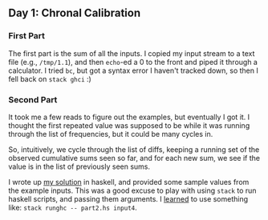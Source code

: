 ## Day 1: Chronal Calibration

### First Part

The first part is the sum of all the inputs. I copied my input stream to a text file
(e.g., `/tmp/1.1`), and then `echo`-ed a 0 to the front and piped it through a
calculator. I tried `bc`, but got a syntax error I haven't tracked down, so then I
fell back on `stack ghci` :)

### Second Part

It took me a few reads to figure out the examples, but eventually I got it. I thought
the first repeated value was supposed to be while it was running through the list of
frequencies, but it could be many cycles in.

So, intuitively, we cycle through the list of diffs, keeping a running set of the
observed cumulative sums seen so far, and for each new sum, we see if the value is
in the list of previously seen sums.

I wrote up [my solution](part2.hs) in haskell, and provided some sample values from
the example inputs. This was a good excuse to play with using `stack` to run
haskell scripts, and passing them arguments. I
[learned](https://haskell-lang.org/tutorial/stack-script)
to use something like: `stack runghc -- part2.hs input4`.

